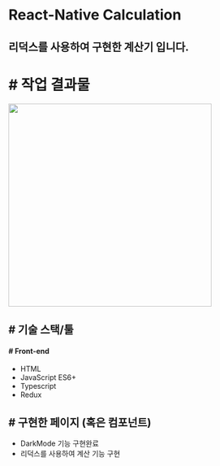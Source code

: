 # React-Native Calculation

## 리덕스를 사용하여 구현한 계산기 입니다.

# # 작업 결과물

<div>
<img src="https://user-images.githubusercontent.com/68217675/105667464-a19cd680-5f1e-11eb-83b3-f181afed100c.gif" width="400"></img>
</div>

## # 기술 스택/툴

#### # Front-end

- HTML
- JavaScript ES6+
- Typescript
- Redux

## # 구현한 페이지 (혹은 컴포넌트)

- DarkMode 기능 구현완료
- 리덕스를 사용하여 계산 기능 구현
